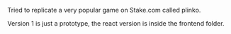 Tried to replicate a very popular game on Stake.com called plinko.

Version 1 is just a prototype, the react version is inside the frontend folder.